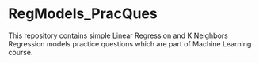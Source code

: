 # RegModels_PracQues
This repository contains simple Linear Regression and K Neighbors Regression models practice questions which are part of Machine Learning course.
